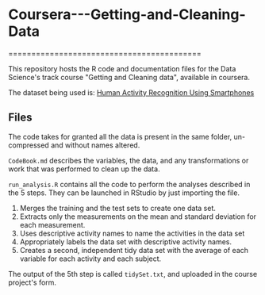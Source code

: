 # Coursera---Getting-and-Cleaning-Data
==========================================
 
This repository hosts the R code and documentation files for the Data Science's track course "Getting and Cleaning data", available in coursera.
 
The dataset being used is: [Human Activity Recognition Using Smartphones](http://archive.ics.uci.edu/ml/datasets/Human+Activity+Recognition+Using+Smartphones)
 
## Files
 
The code takes for granted all the data is present in the same folder, un-compressed and without names altered.
 
`CodeBook.md` describes the variables, the data, and any transformations or work that was performed to clean up the data.
 
`run_analysis.R` contains all the code to perform the analyses described in the 5 steps. They can be launched in RStudio by just importing the file.
1. Merges the training and the test sets to create one data set.
2. Extracts only the measurements on the mean and standard deviation for each measurement.
3. Uses descriptive activity names to name the activities in the data set
4. Appropriately labels the data set with descriptive activity names.
5. Creates a second, independent tidy data set with the average of each variable for each activity and each subject.
 
The output of the 5th step is called `tidySet.txt`, and uploaded in the course project's form.
